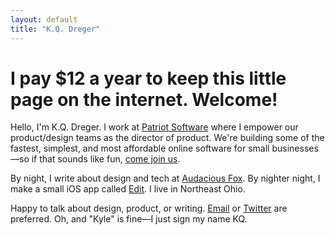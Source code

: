 ```yaml
---
layout: default
title: "K.Q. Dreger"
---
```


# I pay $12 a year to keep this little page on the internet. Welcome!

Hello, I'm K.Q. Dreger. I work at [Patriot Software](https://patriotsoftware.com/)
where I empower our product/design teams as the director of product. We're building some of the fastest, simplest, and most affordable online software for small 
businesses—so if that sounds like fun, [come join us](https://www.patriotsoftware.com/about/careers/).

By night, I write about design and tech at [Audacious Fox](https://audaciousfox.net). By nighter night, I make a small iOS app called [Edit](https://audaciousfox.net/projects/edit). I live in Northeast Ohio. 

Happy to talk about design, product, or writing. [Email](https://audaciousfox.net/masthead) or [Twitter](https://twitter.com/dreger) are preferred. Oh, and "Kyle" is fine—I just sign my name KQ.